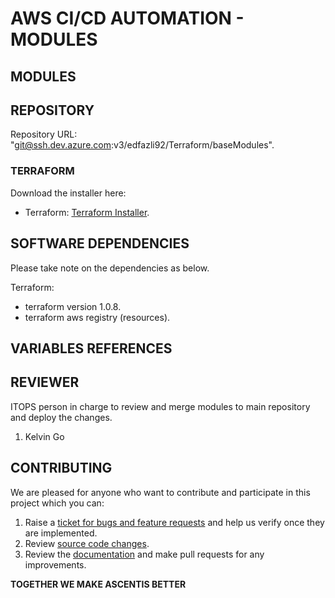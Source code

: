 # AWS CI/CD AUTOMATION - MODULES
  
## MODULES  
  
## REPOSITORY  
Repository URL: "git@ssh.dev.azure.com:v3/edfazli92/Terraform/baseModules".  
 
### TERRAFORM  
Download the installer here:  
- Terraform: [Terraform Installer](https://www.terraform.io/downloads.html).    
  
## SOFTWARE DEPENDENCIES  
Please take note on the dependencies as below.  
  
Terraform:  
- terraform version 1.0.8.  
- terraform aws registry (resources).  
  
## VARIABLES REFERENCES  
  
## REVIEWER  
ITOPS person in charge to review and merge modules to main repository and deploy the changes.  
1. Kelvin Go
  
## CONTRIBUTING  
We are pleased for anyone who want to contribute and participate in this project which you can:
1. Raise a [ticket for bugs and feature requests](URL) and help us verify once they are implemented. 
2. Review [source code changes](URL).
3. Review the [documentation](URL) and make pull requests for any improvements.  
  
**TOGETHER WE MAKE ASCENTIS BETTER**  

